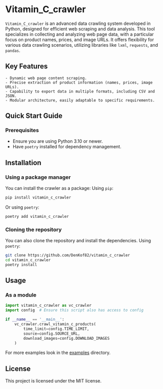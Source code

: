 
# Vitamin_C_crawler

`Vitamin_C_crawler` is an advanced data crawling system developed in Python, designed for efficient web scraping and data analysis. This tool specializes in collecting and analyzing web page data, with a particular focus on product names, prices, and image URLs. It offers flexibility for various data crawling scenarios, utilizing libraries like `lxml`, `requests`, and `pandas`.

## Key Features
    - Dynamic web page content scraping.
    - Precise extraction of product information (names, prices, image URLs).
    - Capability to export data in multiple formats, including CSV and JSON.
    - Modular architecture, easily adaptable to specific requirements.

## Quick Start Guide
### Prerequisites
- Ensure you are using Python 3.10 or newer. 
- Have `poetry` installed for dependency management.

## Installation

### Using a package manager

You can install the crawler as a package: Using `pip`:

```sh
pip install vitamin_c_crawler
```

Or using `poetry`:

```sh
poetry add vitamin_c_crawler
```
### Cloning the repository

You can also clone the repository and install the dependencies. Using `poetry`:

```sh
git clone https://github.com/DenKof82/vitamin_c_crawler
cd vitamin_c_crawler
poetry install
```

## Usage

### As a module

```python
import vitamin_c_crawler as vc_crawler
import config  # Ensure this script also has access to config

if __name__ == '__main__':
    vc_crawler.crawl_vitamin_c_products(
        time_limit=config.TIME_LIMIT,
        source=config.SOURCE_URL,
        download_images=config.DOWNLOAD_IMAGES
    )
```

For more examples look in the [examples](Vitamin_C_crawler/examples) directory.


## License

This project is licensed under the MIT license.